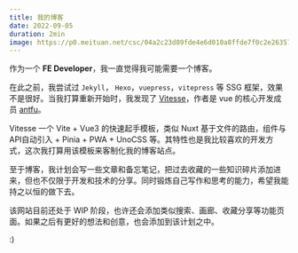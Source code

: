 ```yaml
---
title: 我的博客
date: 2022-09-05
duration: 2min
image: https://p0.meituan.net/csc/04a2c23d89fde4e6d010a8ffde7f0c2e263579.jpg
---
```


作为一个 <strong>FE Developer</strong>，我一直觉得我可能需要一个博客。

在此之前，我尝试过 `Jekyll`， `Hexo`，`vuepress`，`vitepress` 等 SSG 框架，效果不是很好。当我打算重新开始时，我发现了 [Vitesse](https://github.com/antfu/vitesse)，作者是 vue 的核心开发成员 [antfu](https://github.com/antfu)。

Vitesse 一个 Vite + Vue3 的快速起手模板，类似 Nuxt 基于文件的路由，组件与API自动引入 + Pinia + PWA + UnoCSS 等。其特性也是我比较喜欢的开发方式，这次我打算用该模板来客制化我的博客站点。

至于博客，我计划会写一些文章和备忘笔记，把过去收藏的一些知识碎片添加进来，但也不仅限于开发和技术的分享。同时锻炼自己写作和思考的能力，希望我能持之以恒的做下去。

该网站目前还处于 WIP 阶段，也许还会添加类似搜索、画廊、收藏分享等功能页面。如果之后有更好的想法和创意，也会添加到该计划之中。

:)
